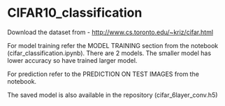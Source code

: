 # CIFAR10_classification

Download the dataset from -
http://www.cs.toronto.edu/~kriz/cifar.html

For model training refer the MODEL TRAINING section from the notebook (cifar_classification.ipynb).
There are 2 models. The smaller model has lower accuracy so have trained larger model.

For prediction refer to the PREDICTION ON TEST IMAGES from the notebook.

The saved model is also available in the repository (cifar_6layer_conv.h5)

